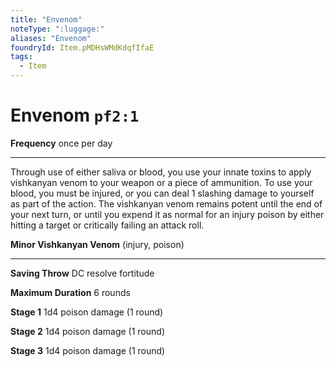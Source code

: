 ```yaml
---
title: "Envenom"
noteType: ":luggage:"
aliases: "Envenom"
foundryId: Item.pMDHsWMdKdqfIfaE
tags:
  - Item
---
```


# Envenom `pf2:1`

**Frequency** once per day

* * *

Through use of either saliva or blood, you use your innate toxins to apply vishkanyan venom to your weapon or a piece of ammunition. To use your blood, you must be injured, or you can deal 1 slashing damage to yourself as part of the action. The vishkanyan venom remains potent until the end of your next turn, or until you expend it as normal for an injury poison by either hitting a target or critically failing an attack roll.

**Minor Vishkanyan Venom** (injury, poison)

* * *

**Saving Throw** DC resolve fortitude

**Maximum Duration** 6 rounds

**Stage 1** 1d4 poison damage (1 round)

**Stage 2** 1d4 poison damage (1 round)

**Stage 3** 1d4 poison damage (1 round)
